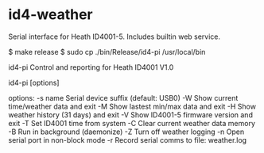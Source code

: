 id4-weather
===========

Serial interface for Heath ID4001-5. Includes builtin web service.

$ make release
$ sudo cp ./bin/Release/id4-pi /usr/local/bin

id4-pi Control and reporting for Heath ID4001 V1.0

id4-pi [options]

 options:
   -s name     Serial device suffix (default: USB0)
   -W          Show current time/weather data and exit
   -M          Show lastest min/max data and exit
   -H          Show weather history (31 days) and exit
   -V          Show ID4001-5 firmware version and exit
   -T          Set ID4001 time from system
   -C          Clear current weather data memory
   -B          Run in background (daemonize)
   -Z          Turn off weather logging
   -n          Open serial port in non-block mode
   -r          Record serial comms to file: weather.log
